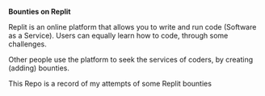 **Bounties on Replit**

Replit is an online platform that allows you to write and run code (Software as a Service). 
Users can equally learn how to code, through some challenges. 

Other people use the platform to seek the services of coders, by creating (adding) bounties.

This Repo is a record of my attempts of some Replit bounties
